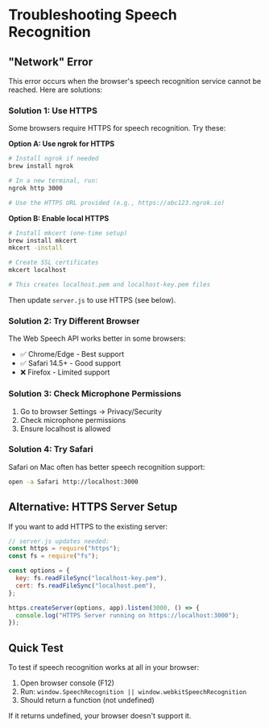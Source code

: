 # Troubleshooting Speech Recognition

## "Network" Error

This error occurs when the browser's speech recognition service cannot be reached. Here are solutions:

### Solution 1: Use HTTPS

Some browsers require HTTPS for speech recognition. Try these:

**Option A: Use ngrok for HTTPS**

```bash
# Install ngrok if needed
brew install ngrok

# In a new terminal, run:
ngrok http 3000

# Use the HTTPS URL provided (e.g., https://abc123.ngrok.io)
```

**Option B: Enable local HTTPS**

```bash
# Install mkcert (one-time setup)
brew install mkcert
mkcert -install

# Create SSL certificates
mkcert localhost

# This creates localhost.pem and localhost-key.pem files
```

Then update `server.js` to use HTTPS (see below).

### Solution 2: Try Different Browser

The Web Speech API works better in some browsers:

- ✅ Chrome/Edge - Best support
- ✅ Safari 14.5+ - Good support
- ❌ Firefox - Limited support

### Solution 3: Check Microphone Permissions

1. Go to browser Settings → Privacy/Security
2. Check microphone permissions
3. Ensure localhost is allowed

### Solution 4: Try Safari

Safari on Mac often has better speech recognition support:

```bash
open -a Safari http://localhost:3000
```

## Alternative: HTTPS Server Setup

If you want to add HTTPS to the existing server:

```javascript
// server.js updates needed:
const https = require("https");
const fs = require("fs");

const options = {
  key: fs.readFileSync("localhost-key.pem"),
  cert: fs.readFileSync("localhost.pem"),
};

https.createServer(options, app).listen(3000, () => {
  console.log("HTTPS Server running on https://localhost:3000");
});
```

## Quick Test

To test if speech recognition works at all in your browser:

1. Open browser console (F12)
2. Run: `window.SpeechRecognition || window.webkitSpeechRecognition`
3. Should return a function (not undefined)

If it returns undefined, your browser doesn't support it.

